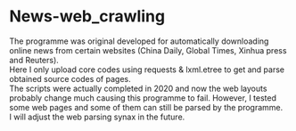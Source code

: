 # News-web_crawling
The programme was original developed for automatically downloading online news from certain websites (China Daily, Global Times, Xinhua press and Reuters).   
Here I only upload core codes using requests & lxml.etree to get and parse obtained source codes of pages.  
The scripts were actually completed in 2020 and now the web layouts probably change much causing this programme to fail. However, I tested some web pages and some of them can still be parsed by the programme.  
I will adjust the web parsing synax in the future. 
